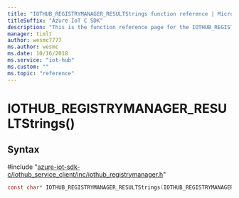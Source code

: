 ```yaml
---                             
title: "IOTHUB_REGISTRYMANAGER_RESULTStrings function reference | Microsoft Docs" 
titleSuffix: "Azure IoT C SDK"            
description: "This is the function reference page for the IOTHUB_REGISTRYMANAGER_RESULTStrings() function in the Azure IoT C SDK. This SDK is used with Azure IoT Hub and Azure IoT Hub Device Provisioning Service"            
manager: timlt                 
author: wesmc7777              
ms.author: wesmc               
ms.date: 10/16/2018                    
ms.service: "iot-hub"             
ms.custom: ""                
ms.topic: "reference"        
---                            
```


# IOTHUB_REGISTRYMANAGER_RESULTStrings()

## Syntax

\#include "[azure-iot-sdk-c/iothub_service_client/inc/iothub_registrymanager.h](../iothub-registrymanager-h.md)"  
```C
const char* IOTHUB_REGISTRYMANAGER_RESULTStrings(IOTHUB_REGISTRYMANAGER_RESULT  value);
```

